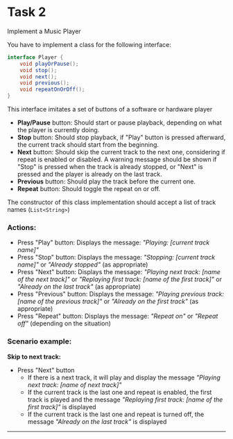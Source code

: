 # Task 2
Implement a Music Player

You have to implement a class for the following interface:

```java
interface Player { 
    void playOrPause();
    void stop();
    void next();
    void previous();
    void repeatOnOrOff();
}
```

This interface imitates a set of buttons of a software or hardware player

- **Play/Pause** button: Should start or pause playback, depending on what the player is currently doing.
- **Stop** button: Should stop playback, if "Play" button is pressed afterward, the current track should start from the beginning.
- **Next** button: Should skip the current track to the next one, considering if repeat is enabled or disabled. A warning message should be shown if "Stop" is pressed when the track is already stopped, or "Next" is pressed and the player is already on the last track.
- **Previous** button: Should play the track before the current one.
- **Repeat** button: Should toggle the repeat on or off.

The constructor of this class implementation should accept a list of track names (`List<String>`)

### Actions:

- Press "Play" button: Displays the message: *"Playing: [current track name]"*
- Press "Stop" button: Displays the message: *"Stopping: [current track name]"* or *"Already stopped"* (as appropriate)
- Press "Next" button: Displays the message: *"Playing next track: [name of the next track]"* or *"Replaying first track: [name of the first track]"* or *"Already on the last track"* (as appropriate)
- Press "Previous" button: Displays the message: *"Playing previous track: [name of the previous track]"* or *"Already on the first track"* (as appropriate)
- Press "Repeat" button: Displays the message: *"Repeat on"* or *"Repeat off"* (depending on the situation)

### Scenario example:

**Skip to next track:**

- Press "Next" button
    - If there is a next track, it will play and display the message *"Playing next track: [name of next track]"*
    - If the current track is the last one and repeat is enabled, the first track is played and the message *"Replaying first track: [name of the first track]"* is displayed
    - If the current track is the last one and repeat is turned off, the message *"Already on the last track"* is displayed

---